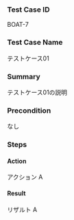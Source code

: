 ### Test Case ID
BOAT-7

### Test Case Name
テストケース01

### Summary
テストケース01の説明

### Precondition
なし

### Steps

#### Action
アクション A
#### Result
リザルト A
